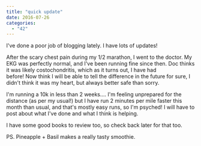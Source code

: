 ```yaml
---
title: "quick update"
date: 2016-07-26
categories: 
  - "42"
---
```


I've done a poor job of blogging lately. I have lots of updates!

After the scary chest pain during my 1/2 marathon, I went to the doctor. My EKG was perfectly normal, and I've been running fine since then. Doc thinks it was likely costochondritis, which as it turns out, I have had before! Now think I will be able to tell the difference in the future for sure, I didn't think it was my heart, but always better safe than sorry.

I'm running a 10k in less than 2 weeks.... I'm feeling unprepared for the distance (as per my usual!) but I have run 2 minutes per mile faster this month than usual, and that's mostly easy runs, so I'm psyched! I will have to post about what I've done and what I think is helping.

I have some good books to review too, so check back later for that too.

PS. Pineapple + Basil makes a really tasty smoothie.
